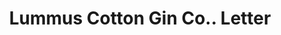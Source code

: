 ---
doi: 10.7916/D8WQ1FRZ
date_other: '1911'
date_other_textual: '1911'
form: correspondence
genre:
- Letters (correspondence)
name:
- Lummus Cotton Gin Co.
object_in_context_url: https://biggert.cul.columbia.edu/items/view/ave_biggert_00121
subject_hierarchical_geographic:
- Columbus, Georgia, United States
subject_name:
- Lummus Cotton Gin Co.
title: Lummus Cotton Gin Co.. Letter
sort_title: Lummus Cotton Gin Co.. Letter
call_number: ave_biggert_00121
coordinates:
- 32.492222222222225,-84.94027777777778
pid: ave_biggert_00121
identifiers: ave_biggert_00121
thumbnail: https://derivativo-2.library.columbia.edu/iiif/2/ldpd:342783/full/!256,256/0/native.jpg
permalink: "/biggert/ave_biggert_00121/"
layout: iiif-image-page
---